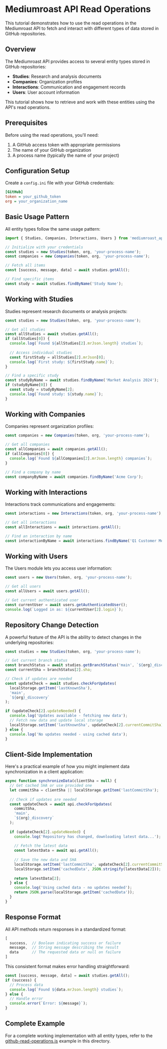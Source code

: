 # Mediumroast API Read Operations

This tutorial demonstrates how to use the read operations in the Mediumroast API to fetch and interact with different types of data stored in GitHub repositories.

## Overview

The Mediumroast API provides access to several entity types stored in GitHub repositories:

- **Studies**: Research and analysis documents
- **Companies**: Organization profiles
- **Interactions**: Communication and engagement records
- **Users**: User account information

This tutorial shows how to retrieve and work with these entities using the API's read operations.

## Prerequisites

Before using the read operations, you'll need:

1. A GitHub access token with appropriate permissions
2. The name of your GitHub organization
3. A process name (typically the name of your project)

## Configuration Setup

Create a `config.ini` file with your GitHub credentials:

```ini
[GitHub]
token = your_github_token
org = your_organization_name
```

## Basic Usage Pattern

All entity types follow the same usage pattern:

```javascript
import { Studies, Companies, Interactions, Users } from 'mediumroast_api';

// Initialize with your credentials
const studies = new Studies(token, org, 'your-process-name');
const companies = new Companies(token, org, 'your-process-name');

// Fetch all items
const [success, message, data] = await studies.getAll();

// Find specific items
const study = await studies.findByName('Study Name');
```

## Working with Studies

Studies represent research documents or analysis projects:

```javascript
const studies = new Studies(token, org, 'your-process-name');

// Get all studies
const allStudies = await studies.getAll();
if (allStudies[0]) {
  console.log(`Found ${allStudies[2].mrJson.length} studies`);
  
  // Access individual studies
  const firstStudy = allStudies[2].mrJson[0];
  console.log(`First study: ${firstStudy.name}`);
}

// Find a specific study
const studyByName = await studies.findByName('Market Analysis 2024');
if (studyByName[0]) {
  const study = studyByName[2];
  console.log(`Found study: ${study.name}`);
}
```

## Working with Companies

Companies represent organization profiles:

```javascript
const companies = new Companies(token, org, 'your-process-name');

// Get all companies
const allCompanies = await companies.getAll();
if (allCompanies[0]) {
  console.log(`Found ${allCompanies[2].mrJson.length} companies`);
}

// Find a company by name
const companyByName = await companies.findByName('Acme Corp');
```

## Working with Interactions

Interactions track communications and engagements:

```javascript
const interactions = new Interactions(token, org, 'your-process-name');

// Get all interactions
const allInteractions = await interactions.getAll();

// Find an interaction by name
const interactionByName = await interactions.findByName('Q1 Customer Meeting');
```

## Working with Users

The Users module lets you access user information:

```javascript
const users = new Users(token, org, 'your-process-name');

// Get all users
const allUsers = await users.getAll();

// Get current authenticated user
const currentUser = await users.getAuthenticatedUser();
console.log(`Logged in as: ${currentUser[2].login}`);
```

## Repository Change Detection

A powerful feature of the API is the ability to detect changes in the underlying repositories:

```javascript
const studies = new Studies(token, org, 'your-process-name');

// Get current branch status
const branchStatus = await studies.getBranchStatus('main', `${org}_discovery`);
const currentSha = branchStatus[2].sha;

// Check if updates are needed
const updateCheck = await studies.checkForUpdates(
  localStorage.getItem('lastKnownSha'), 
  'main', 
  `${org}_discovery`
);

if (updateCheck[2].updateNeeded) {
  console.log('Updates available - fetching new data');
  // Fetch new data and update local storage
  localStorage.setItem('lastKnownSha', updateCheck[2].currentCommitSha);
} else {
  console.log('No updates needed - using cached data');
}
```

## Client-Side Implementation

Here's a practical example of how you might implement data synchronization in a client application:

```javascript
async function synchronizeData(clientSha = null) {
  // Get cached SHA or use provided one
  let commitSha = clientSha || localStorage.getItem('lastCommitSha');
  
  // Check if updates are needed
  const updateCheck = await api.checkForUpdates(
    commitSha, 
    'main', 
    `${org}_discovery`
  );
  
  if (updateCheck[2].updateNeeded) {
    console.log('Repository has changed, downloading latest data...');
    
    // Fetch the latest data
    const latestData = await api.getAll();
    
    // Save the new data and SHA
    localStorage.setItem('lastCommitSha', updateCheck[2].currentCommitSha);
    localStorage.setItem('cachedData', JSON.stringify(latestData[2]));
    
    return latestData[2];
  } else {
    console.log('Using cached data - no updates needed');
    return JSON.parse(localStorage.getItem('cachedData'));
  }
}
```

## Response Format

All API methods return responses in a standardized format:

```javascript
[
  success,  // Boolean indicating success or failure
  message,  // String message describing the result
  data      // The requested data or null on failure
]
```

This consistent format makes error handling straightforward:

```javascript
const [success, message, data] = await studies.getAll();
if (success) {
  // Process data
  console.log(`Found ${data.mrJson.length} studies`);
} else {
  // Handle error
  console.error(`Error: ${message}`);
}
```

## Complete Example

For a complete working implementation with all entity types, refer to the [github-read-operations.js](./github-read-operations.js) example in this directory.